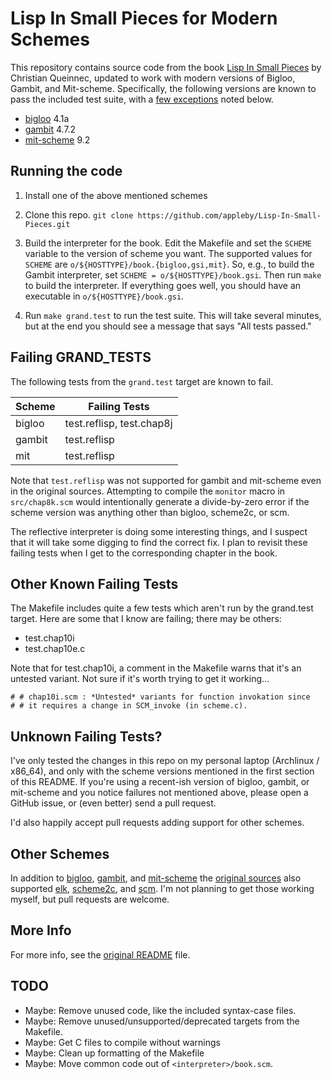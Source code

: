 Lisp In Small Pieces for Modern Schemes
=======================================

This repository contains source code from the book [Lisp In Small Pieces][LiSP]
by Christian Queinnec, updated to work with modern versions of Bigloo, Gambit,
and Mit-scheme. Specifically, the following versions are known to pass the
included test suite, with a [few exceptions][failing-tests] noted below.

- [bigloo][] 4.1a
- [gambit][] 4.7.2
- [mit-scheme][] 9.2

Running the code
----------------

1. Install one of the above mentioned schemes

2. Clone this repo.
    `git clone https://github.com/appleby/Lisp-In-Small-Pieces.git`

3. Build the interpreter for the book. Edit the Makefile and set the `SCHEME`
   variable to the version of scheme you want. The supported values for
   `SCHEME` are `o/${HOSTTYPE}/book.{bigloo,gsi,mit}`. So, e.g., to build the
   Gambit interpreter, set `SCHEME = o/${HOSTTYPE}/book.gsi`. Then run `make` to
   build the interpreter. If everything goes well, you should have an
   executable in `o/${HOSTTYPE}/book.gsi`.

4. Run `make grand.test` to run the test suite. This will take several minutes,
   but at the end you should see a message that says "All tests passed."

Failing GRAND_TESTS
-------------------

The following tests from the `grand.test` target are known to fail.

| Scheme | Failing Tests             |
| ------ | ------------------------- |
| bigloo | test.reflisp, test.chap8j |
| gambit | test.reflisp              |
| mit    | test.reflisp              |

Note that `test.reflisp` was not supported for gambit and mit-scheme even in
the original sources. Attempting to compile the `monitor` macro in
`src/chap8k.scm` would intentionally generate a divide-by-zero error if the
scheme version was anything other than bigloo, scheme2c, or scm.

The reflective interpreter is doing some interesting things, and I suspect that
it will take some digging to find the correct fix. I plan to revisit these
failing tests when I get to the corresponding chapter in the book.

Other Known Failing Tests
-------------------------

The Makefile includes quite a few tests which aren't run by the grand.test
target. Here are some that I know are failing; there may be others:

- test.chap10i
- test.chap10e.c

Note that for test.chap10i, a comment in the Makefile warns that it's an
untested variant. Not sure if it's worth trying to get it working...

```
# # chap10i.scm : *Untested* variants for function invokation since
# # it requires a change in SCM_invoke (in scheme.c).
```

Unknown Failing Tests?
----------------------

I've only tested the changes in this repo on my personal laptop (Archlinux /
x86_64), and only with the scheme versions mentioned in the first section of
this README. If you're using a recent-ish version of bigloo, gambit, or
mit-scheme and you notice failures not mentioned above, please open a GitHub
issue, or (even better) send a pull request.

I'd also happily accept pull requests adding support for other schemes.

Other Schemes
-------------

In addition to [bigloo][], [gambit][], and [mit-scheme][] the [original
sources][LiSP-2ndEdition] also supported [elk][], [scheme2c][], and [scm][].
I'm not planning to get those working myself, but pull requests are welcome.

More Info
---------

For more info, see the [original README][README] file.

TODO
----

* Maybe: Remove unused code, like the included syntax-case files.
* Maybe: Remove unused/unsupported/deprecated targets from the Makefile. 
* Maybe: Get C files to compile without warnings
* Maybe: Clean up formatting of the Makefile
* Maybe: Move common code out of `<interpreter>/book.scm`.


[README]: https://raw.githubusercontent.com/appleby/Lisp-In-Small-Pieces/master/README.orig
[failing-tests]: https://github.com/appleby/Lisp-In-Small-Pieces#failing-grand_tests

[LiSP]: http://pagesperso-systeme.lip6.fr/Christian.Queinnec/WWW/LiSP.html
[LiSP-2ndEdition]: http://pagesperso-systeme.lip6.fr/Christian.Queinnec/Books/LiSP-2ndEdition-2006Dec11.tgz

[bigloo]: http://www-sop.inria.fr/indes/fp/Bigloo
[elk]: http://sam.zoy.org/elk/
[gambit]: http://dynamo.iro.umontreal.ca/wiki/index.php/Main_Page
[mit-scheme]: http://www.gnu.org/software/mit-scheme/
[scheme2c]: https://github.com/barak/scheme2c
[scm]: http://people.csail.mit.edu/jaffer/SCM
